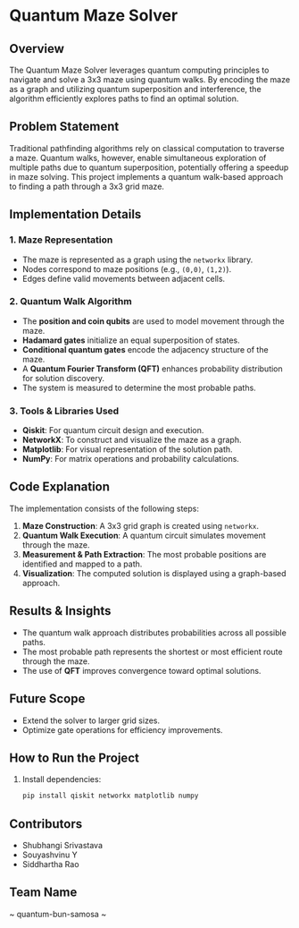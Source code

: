 # Quantum Maze Solver

## Overview
The Quantum Maze Solver leverages quantum computing principles to navigate and solve a 3x3 maze using quantum walks. By encoding the maze as a graph and utilizing quantum superposition and interference, the algorithm efficiently explores paths to find an optimal solution.

## Problem Statement
Traditional pathfinding algorithms rely on classical computation to traverse a maze. Quantum walks, however, enable simultaneous exploration of multiple paths due to quantum superposition, potentially offering a speedup in maze solving. This project implements a quantum walk-based approach to finding a path through a 3x3 grid maze.

## Implementation Details

### 1. Maze Representation
- The maze is represented as a graph using the `networkx` library.
- Nodes correspond to maze positions (e.g., `(0,0)`, `(1,2)`).
- Edges define valid movements between adjacent cells.

### 2. Quantum Walk Algorithm
- The **position and coin qubits** are used to model movement through the maze.
- **Hadamard gates** initialize an equal superposition of states.
- **Conditional quantum gates** encode the adjacency structure of the maze.
- A **Quantum Fourier Transform (QFT)** enhances probability distribution for solution discovery.
- The system is measured to determine the most probable paths.

### 3. Tools & Libraries Used
- **Qiskit**: For quantum circuit design and execution.
- **NetworkX**: To construct and visualize the maze as a graph.
- **Matplotlib**: For visual representation of the solution path.
- **NumPy**: For matrix operations and probability calculations.

## Code Explanation
The implementation consists of the following steps:
1. **Maze Construction**: A 3x3 grid graph is created using `networkx`.
2. **Quantum Walk Execution**: A quantum circuit simulates movement through the maze.
3. **Measurement & Path Extraction**: The most probable positions are identified and mapped to a path.
4. **Visualization**: The computed solution is displayed using a graph-based approach.

## Results & Insights
- The quantum walk approach distributes probabilities across all possible paths.
- The most probable path represents the shortest or most efficient route through the maze.
- The use of **QFT** improves convergence toward optimal solutions.

## Future Scope
- Extend the solver to larger grid sizes.
- Optimize gate operations for efficiency improvements.

## How to Run the Project
1. Install dependencies:
   ```bash
   pip install qiskit networkx matplotlib numpy

## Contributors
- Shubhangi Srivastava
- Souyashvinu Y
- Siddhartha Rao

## Team Name
~ quantum-bun-samosa ~ 
